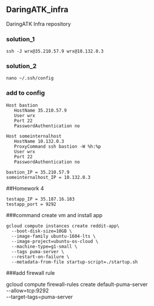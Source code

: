 ## DaringATK_infra
DaringATK Infra repository

### solution_1
```
ssh -J wrx@35.210.57.9 wrx@10.132.0.3
```

### solution_2
```
nano ~/.ssh/config
```

### add to config
```
Host bastion
   HostName 35.210.57.9
   User wrx
   Port 22
   PasswordAuthentication no

Host someinternalhost
   HostName 10.132.0.3
   ProxyCommand ssh bastion -W %h:%p
   User wrx
   Port 22
   PasswordAuthentication no

bastion_IP = 35.210.57.9
someinternalhost_IP = 10.132.0.3
```

##Homework 4 
```
testapp_IP = 35.187.16.183
testapp_port = 9292
```

###command create vm and install app

```
gcloud compute instances create reddit-app\
  --boot-disk-size=10GB \
  --image-family ubuntu-1604-lts \
  --image-project=ubuntu-os-cloud \
  --machine-type=g1-small \
  --tags puma-server \
  --restart-on-failure \
  --metadata-from-file startup-script=./startup.sh
```

###add firewall  rule

gcloud compute firewall-rules create default-puma-server\
  --allow=tcp:9292 \
  --target-tags=puma-server


